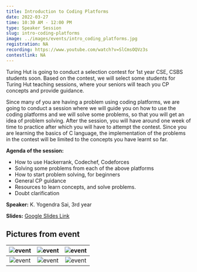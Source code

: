 ```yaml
---
title: Introduction to Coding Platforms
date: 2022-03-27
time: 10:30 AM - 12:00 PM
type: Speaker Session
slug: intro-coding-platforms
image: ../images/events/intro_coding_platforms.jpg
registration: NA
recording: https://www.youtube.com/watch?v=SlCmsOQVz3s
contestlink: NA
---
```


Turing Hut is going to conduct a selection contest for 1st year CSE, CSBS students soon. Based on the contest, we will select some students for Turing Hut teaching sessions, where your seniors will teach you CP concepts and provide guidance.

Since many of you are having a problem using coding platforms, we are going to conduct a session where we will guide you on how to use the coding platforms and we will solve some problems, so that you will get an idea of problem solving. After the session, you will have around one week of time to practice after which you will have to attempt the contest. Since you are learning the basics of C language, the implementation of the problems in the contest will be limited to the concepts you have learnt so far.

**Agenda of the session:**

- How to use Hackerrank, Codechef, Codeforces
- Solving some problems from each of the above platforms
- How to start problem solving, for beginners
- General CP guidance
- Resources to learn concepts, and solve problems.
- Doubt clarification

**Speaker:** K. Yogendra Sai, 3rd year

**Slides:** [Google Slides Link](https://docs.google.com/presentation/d/1DiFymA1ECespd9Glf7YURXfk_bjE2kvBSspYdBwflIU/edit?usp=sharing)

## Pictures from event
|![event](https://user-images.githubusercontent.com/94124126/202200734-54fd9826-d981-4595-b6bb-292cbe3d7335.jpg)| ![event](https://user-images.githubusercontent.com/94124126/202200734-54fd9826-d981-4595-b6bb-292cbe3d7335.jpg)| ![event](https://user-images.githubusercontent.com/94124126/202200734-54fd9826-d981-4595-b6bb-292cbe3d7335.jpg)|
|:---:|:---:|:---:|
|![event](https://user-images.githubusercontent.com/94124126/202200734-54fd9826-d981-4595-b6bb-292cbe3d7335.jpg)| ![event](https://user-images.githubusercontent.com/94124126/202200734-54fd9826-d981-4595-b6bb-292cbe3d7335.jpg)| ![event](https://user-images.githubusercontent.com/94124126/202200734-54fd9826-d981-4595-b6bb-292cbe3d7335.jpg)|
